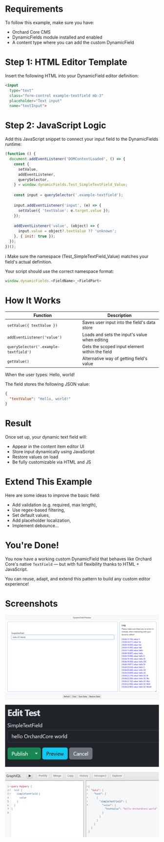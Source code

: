 # Requirements

To follow this example, make sure you have:

- Orchard Core CMS
- DynamicFields module installed and enabled
- A content type where you can add the custom DynamicField

# Step 1: HTML Editor Template

Insert the following HTML into your DynamicField editor definition:

```html
<input 
  type="text" 
  class="form-control example-textfield mb-3" 
  placeholder="Text input" 
  name="textInput">
```

# Step 2: JavaScript Logic

Add this JavaScript snippet to connect your input field to the DynamicFields runtime:

```js
(function () {
  document.addEventListener('DOMContentLoaded', () => {
    const {
      setValue, 
      addEventListener, 
      querySelector, 
    } = window.dynamicFields.Test_SimpleTextField_Value;

    const input = querySelector('.example-textfield');

    input.addEventListener('input', (e) => {
      setValue({ 'textValue': e.target.value });
    });

    addEventListener('value', (object) => {
      input.value = object?.textValue ?? 'unknown';
    }, { init: true });
  });
})();
```
ℹ️ Make sure the namespace (Test_SimpleTextField_Value) matches your field's actual definition.

Your script should use the correct namespace format:

```js
window.dynamicFields.<FieldName>_<FieldPart>
```

# How It Works

| Function                              | Description                                                |
|---------------------------------------|------------------------------------------------------------|
| `setValue({ textValue })`             | Saves user input into the field's data store               |
| `addEventListener('value')`           | Loads and sets the input's value when editing              |
| `querySelector('.example-textfield')` | Gets the scoped input element within the field             |
| `getValue()`                          | Alternative way of getting field's value                   |

When the user types: Hello, world!

The field stores the following JSON value:

```json
{
  "textValue": "Hello, world!"
}
```

# Result

Once set up, your dynamic text field will:

- Appear in the content item editor UI
- Store input dynamically using JavaScript
- Restore values on load
- Be fully customizable via HTML and JS

# Extend This Example

Here are some ideas to improve the basic field:

- Add validation (e.g. required, max length),
- Use regex-based filtering,
- Set default values,
- Add placeholder localization,
- Implement debounce...

# You're Done!

You now have a working custom DynamicField that behaves like Orchard Core's native `TextField` — but with full flexibility thanks to HTML + JavaScript.

You can reuse, adapt, and extend this pattern to build any custom editor experience!

# Screenshots

![DynamicField Preview](./images/basic-text-field/1.png)

![Editor](./images/basic-text-field/2.png)

![GraphQL](./images/basic-text-field/3.png)